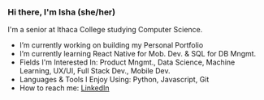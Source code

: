 ### Hi there, I'm Isha (she/her)


I'm a senior at Ithaca College studying Computer Science. 
- I’m currently working on building my Personal Portfolio
- I’m currently learning React Native for Mob. Dev. & SQL for DB Mngmt.
- Fields I'm Interested In: Product Mngmt., Data Science, Machine Learning, UX/UI, Full Stack Dev., Mobile Dev.
- Languages & Tools I Enjoy Using: Python, Javascript, Git
- How to reach me: [LinkedIn](https://www.linkedin.com/in/ishasharmax/)

